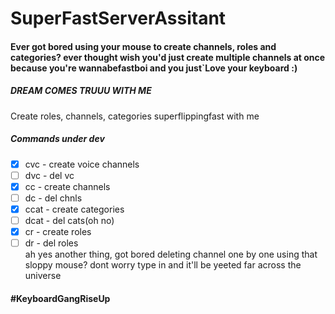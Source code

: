 # SuperFastServerAssitant 
#### Ever got bored using your mouse to create channels, roles and categories? ever thought wish you'd just create multiple channels at once because you're wannabefastboi and you just`Love your keyboard :)<br>
##### DREAM COMES TRUUU WITH ME
Create roles, channels, categories superflippingfast with me
##### Commands under dev

- [x] cvc - create voice channels
- [ ] dvc - del vc
- [x] cc - create channels
- [ ] dc -  del chnls
- [x] ccat - create categories
- [ ] dcat - del cats(oh no)
- [x] cr - create roles
- [ ] dr -   del roles
<br>ah yes another thing, got bored deleting channel one by one using that sloppy mouse? dont worry type in and it'll be yeeted far across the universe
#### #KeyboardGangRiseUp